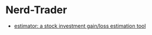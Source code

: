 # Nerd-Trader

- [estimator: a stock investment gain/loss estimation tool](https://github.com/nerd-trader/investment-estimator)
